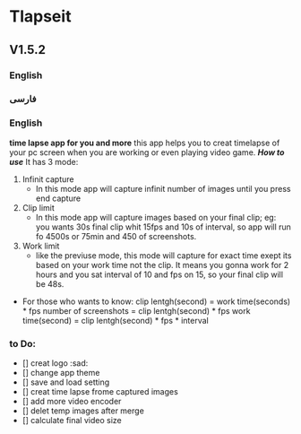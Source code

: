 # Tlapseit
## V1.5.2
### English
### فارسی

### English
**time lapse app for you and more**
this app helps you to creat timelapse of your pc screen when you are working or even playing video game.
***How to use***
It has 3 mode:
1. Infinit capture
    - In this mode app will capture infinit number of images until you press end capture
2. Clip limit
    - In this mode app will capture images based on your final clip; eg: you wants 30s final clip whit 15fps and 10s of interval, so app will run fo 4500s or 75min and 450 of screenshots.
3. Work limit
    - like the previuse mode, this mode will capture for exact time exept its based on your work time not the clip. It means you gonna work for 2 hours and you sat interval of 10 and fps on 15, so your final clip will be 48s.

- For those who wants to know:
    clip lentgh(second) = work time(seconds) * fps 
    number of screenshots = clip lentgh(second) * fps
    work time(second) = clip lentgh(second) * fps * interval


### to Do:
- [] creat logo :sad:
- [] change app theme 
- [] save and load setting
- [] creat time lapse frome captured images
- [] add more video encoder
- [] delet temp images after merge
- [] calculate final video size